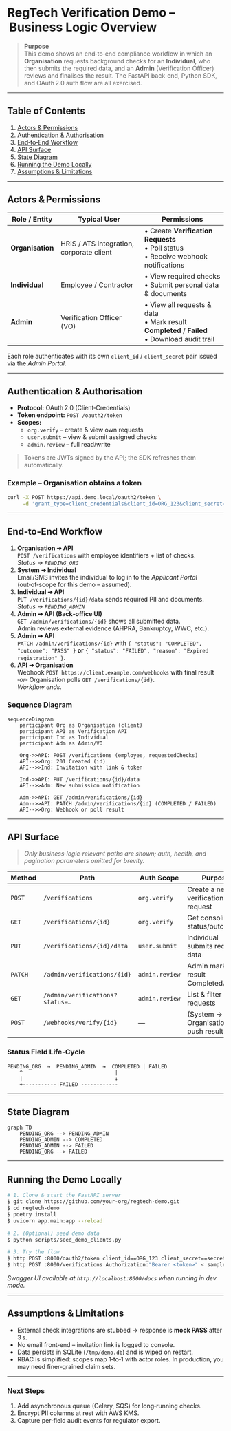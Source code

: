 # RegTech Verification Demo – Business Logic Overview

> **Purpose**  
> This demo shows an end‑to‑end compliance workflow in which an **Organisation** requests background checks for an **Individual**, who then submits the required data, and an **Admin** (Verification Officer) reviews and finalises the result.  The FastAPI back‑end, Python SDK, and OAuth 2.0 auth flow are all exercised.

---

## Table of Contents
1. [Actors & Permissions](#actors--permissions)
2. [Authentication & Authorisation](#authentication--authorisation)
3. [End‑to‑End Workflow](#end-to-end-workflow)
4. [API Surface](#api-surface)
5. [State Diagram](#state-diagram)
6. [Running the Demo Locally](#running-the-demo-locally)
7. [Assumptions & Limitations](#assumptions--limitations)

---

## Actors & Permissions

| Role / Entity | Typical User | Permissions |
|---------------|--------------|-------------|
| **Organisation** | HRIS / ATS integration, corporate client | • Create **Verification Requests**  <br>• Poll status <br>• Receive webhook notifications |
| **Individual** | Employee / Contractor | • View required checks  <br>• Submit personal data & documents |
| **Admin** | Verification Officer (VO) | • View all requests & data <br>• Mark result **Completed** / **Failed** <br>• Download audit trail |

Each role authenticates with its own `client_id` / `client_secret` pair issued via the *Admin Portal*.

---

## Authentication & Authorisation

* **Protocol:** OAuth 2.0 (Client‑Credentials)  
* **Token endpoint:** `POST /oauth2/token`  
* **Scopes:**
  * `org.verify` – create & view own requests
  * `user.submit` – view & submit assigned checks
  * `admin.review` – full read/write

> Tokens are JWTs signed by the API; the SDK refreshes them automatically.

### Example – Organisation obtains a token
```bash
curl -X POST https://api.demo.local/oauth2/token \
     -d 'grant_type=client_credentials&client_id=ORG_123&client_secret=•••&scope=org.verify'
```

---

## End‑to‑End Workflow

1. **Organisation ➜ API**  
   `POST /verifications` with employee identifiers + list of checks.  
   *Status → `PENDING_ORG`*
2. **System ➜ Individual**  
   Email/SMS invites the individual to log in to the *Applicant Portal* (out‑of‑scope for this demo – assumed).
3. **Individual ➜ API**  
   `PUT /verifications/{id}/data` sends required PII and documents.  
   *Status → `PENDING_ADMIN`*
4. **Admin ➜ API (Back‑office UI)**  
   `GET /admin/verifications/{id}` shows all submitted data.  
   Admin reviews external evidence (AHPRA, Bankruptcy, WWC, etc.).
5. **Admin ➜ API**  
   `PATCH /admin/verifications/{id}` with `{ "status": "COMPLETED", "outcome": "PASS" }` **or** `{ "status": "FAILED", "reason": "Expired registration" }`.
6. **API ➜ Organisation**  
   Webhook `POST https://client.example.com/webhooks` with final result *‑or‑* Organisation polls `GET /verifications/{id}`.  
   *Workflow ends.*

### Sequence Diagram
```mermaid
sequenceDiagram
    participant Org as Organisation (client)
    participant API as Verification API
    participant Ind as Individual
    participant Adm as Admin/VO

    Org->>API: POST /verifications (employee, requestedChecks)
    API-->>Org: 201 Created (id)
    API-->>Ind: Invitation with link & token

    Ind->>API: PUT /verifications/{id}/data
    API-->>Adm: New submission notification

    Adm->>API: GET /admin/verifications/{id}
    Adm-->>API: PATCH /admin/verifications/{id} (COMPLETED / FAILED)
    API-->>Org: Webhook or poll result
```

---

## API Surface

> *Only business‑logic‑relevant paths are shown; auth, health, and pagination parameters omitted for brevity.*

| Method | Path | Auth Scope | Purpose |
|--------|------|-----------|---------|
| `POST` | `/verifications` | `org.verify` | Create a new verification request |
| `GET` | `/verifications/{id}` | `org.verify` | Get consolidated status/outcome |
| `PUT` | `/verifications/{id}/data` | `user.submit` | Individual submits required data |
| `PATCH` | `/admin/verifications/{id}` | `admin.review` | Admin marks result Completed/Failed |
| `GET` | `/admin/verifications?status=…` | `admin.review` | List & filter all requests |
| `POST` | `/webhooks/verify/{id}` | — | (System → Organisation) push result |

### Status Field Life‑Cycle

```text
PENDING_ORG  →  PENDING_ADMIN  →  COMPLETED | FAILED
    ^                              |
    |                              ↓
    +----------- FAILED ------------
```

---

## State Diagram
```mermaid
graph TD
    PENDING_ORG --> PENDING_ADMIN
    PENDING_ADMIN --> COMPLETED
    PENDING_ADMIN --> FAILED
    PENDING_ORG --> FAILED
```

---

## Running the Demo Locally

```bash
# 1. Clone & start the FastAPI server
$ git clone https://github.com/your-org/regtech-demo.git
$ cd regtech-demo
$ poetry install
$ uvicorn app.main:app --reload

# 2. (Optional) seed demo data
$ python scripts/seed_demo_clients.py

# 3. Try the flow
$ http POST :8000/oauth2/token client_id==ORG_123 client_secret==secret grant_type==client_credentials scope==org.verify
$ http POST :8000/verifications Authorization:"Bearer <token>" < sample_create.json
```

*Swagger UI available at `http://localhost:8000/docs` when running in dev mode.*

---

## Assumptions & Limitations

* External check integrations are stubbed → response is **mock PASS** after 3 s.  
* No email front‑end – invitation link is logged to console.  
* Data persists in SQLite (`/tmp/demo.db`) and is wiped on restart.  
* RBAC is simplified: scopes map 1‑to‑1 with actor roles.  In production, you may need finer‑grained claim sets.

---

### Next Steps
1. Add asynchronous queue (Celery, SQS) for long‑running checks.  
2. Encrypt PII columns at rest with AWS KMS.  
3. Capture per‑field audit events for regulator export.
